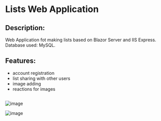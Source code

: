 # Lists Web Application
 
## Description:
Web Application fot making lists based on Blazor Server and IIS Express. Database used: MySQL.


## **Features:**
- account registration
- list sharing with other users
- image adding
- reactions for images

##
![image](https://user-images.githubusercontent.com/39927846/123112273-dfeee100-d43d-11eb-9da2-fe3626dc5ff8.png)

![image](https://user-images.githubusercontent.com/39927846/123112133-c5b50300-d43d-11eb-91d7-f5052e35f843.png)
